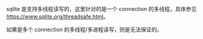 sqlite 是支持多线程读写的，这里针对的是一个 connection 的多线程，具体参见 <https://www.sqlite.org/threadsafe.html>。

如果是多个 connection 的多线程/多进程读写，则是无法保证的。



